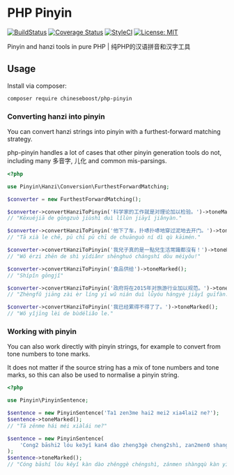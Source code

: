 # PHP Pinyin

[![BuildStatus](https://travis-ci.org/chineseboost/php-pinyin.svg?branch=master)](https://travis-ci.org/chineseboost/php-pinyin)
[![Coverage Status](https://coveralls.io/repos/github/chineseboost/php-pinyin/badge.svg?branch=master)](https://coveralls.io/github/chineseboost/php-pinyin?branch=master)
[![StyleCI](https://github.styleci.io/repos/231220184/shield?branch=master)](https://github.styleci.io/repos/231220184)
[![License: MIT](https://img.shields.io/badge/License-MIT-yellow.svg)](https://opensource.org/licenses/MIT)

Pinyin and hanzi tools in pure PHP | 纯PHP的汉语拼音和汉字工具

## Usage

Install via composer:

```bash
composer require chineseboost/php-pinyin
```

### Converting hanzi into pinyin

You can convert hanzi strings into pinyin with a furthest-forward matching
strategy.

php-pinyin handles a lot of cases that other pinyin generation tools do not,
including many 多音字, 儿化 and common mis-parsings.

```php
<?php

use Pinyin\Hanzi\Conversion\FurthestForwardMatching;

$converter = new FurthestForwardMatching();

$converter->convertHanziToPinyin('科学家的工作就是对理论加以检验。')->toneMarked();
// "Kēxuéjiā de gōngzuò jiùshì duì lǐlùn jiāyǐ jiǎnyàn."

$converter->convertHanziToPinyin('他下了车，扑哧扑哧地穿过泥地去开门。')->toneMarked();
// "Tā xià le chē, pū chī pū chī de chuānguò ní dì qù kāimén."

$converter->convertHanziToPinyin('我兒子真的是一點兒生活常識都沒有！')->toneMarked();
// "Wǒ érzi zhēn de shì yīdiǎnr shēnghuó chángshí dōu méiyǒu!"

$converter->convertHanziToPinyin('食品供给')->toneMarked();
// "Shípǐn gōngjǐ"

$converter->convertHanziToPinyin('政府将在2015年对旅游行业加以规范。')->toneMarked();
// "Zhèngfǔ jiāng zài èr líng yī wǔ nián duì lǚyóu hángyè jiāyǐ guīfàn."

$converter->convertHanziToPinyin('我已经累得不得了了。')->toneMarked();
// "Wǒ yǐjīng lèi de bùdéliǎo le."
```

### Working with pinyin

You can also work directly with pinyin strings, for example to convert from
tone numbers to tone marks.

It does not matter if the source string has a mix of tone numbers and tone
marks, so this can also be used to normalise a pinyin string.

```php
<?php

use Pinyin\PinyinSentence;

$sentence = new PinyinSentence('Ta1 zen3me hai2 mei2 xia4lai2 ne?');
$sentence->toneMarked();
// "Tā zěnme hái méi xiàlái ne?"

$sentence = new PinyinSentence(
    'Cong2 bāshi2 lóu ke3yǐ kan4 dào zheng3gè cheng2shì, zan2men0 shang4qù kan4 yīxia4 ba5.'
);
$sentence->toneMarked();
// "Cóng bāshí lóu kěyǐ kàn dào zhěnggè chéngshì, zánmen shàngqù kàn yīxià ba."
```
